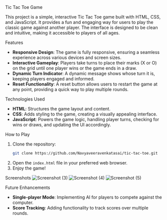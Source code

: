 Tic Tac Toe Game

This project is a simple, interactive Tic Tac Toe game built with HTML, CSS, and JavaScript. It provides a fun and engaging way for users to play the classic game against another player. The interface is designed to be clean and intuitive, making it accessible to players of all ages.

Features

- **Responsive Design**: The game is fully responsive, ensuring a seamless experience across various devices and screen sizes.
- **Interactive Gameplay**: Players take turns to place their marks (X or O) on the grid until one player wins or the game ends in a draw.
- **Dynamic Turn Indicator**: A dynamic message shows whose turn it is, keeping players engaged and informed.
- **Reset Functionality**: A reset button allows users to restart the game at any point, providing a quick way to play multiple rounds.

Technologies Used

- **HTML**: Structures the game layout and content.
- **CSS**: Adds styling to the game, creating a visually appealing interface.
- **JavaScript**: Powers the game logic, handling player turns, checking for wins or draws, and updating the UI accordingly.

How to Play

1. Clone the repository:
   ```bash
   git clone https://github.com/Navyaveeravenkatasai/tic-tac-toe.git
   ```
2. Open the `index.html` file in your preferred web browser.
3. Enjoy the game!

Screenshots
![Screenshot (3)](https://github.com/user-attachments/assets/7f431a31-872a-4929-9e66-1ce8b5ead13e)
![Screenshot (4)](https://github.com/user-attachments/assets/7932d866-9190-4317-85d3-15a18bfe4eef)
![Screenshot (5)](https://github.com/user-attachments/assets/2eba7a29-e436-4844-85b4-467613af9e27)


 Future Enhancements
- **Single-player Mode**: Implementing AI for players to compete against the computer.
- **Score Tracking**: Adding functionality to track scores over multiple rounds.
